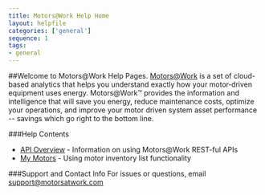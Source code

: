 ```yaml
---
title: Motors@Work Help Home
layout: helpfile
categories: ['general']
sequence: 1
tags:
- general
---
```

##Welcome to Motors@Work Help Pages.
[Motors@Work](https://www.motorsatwork.com) is a set of cloud-based analytics that helps you understand exactly how your motor‐driven equipment uses energy. Motors@Work™  provides  the  information  and  intelligence  that  will  save  you   energy,  reduce  maintenance  costs,  optimize  your  operations,  and  improve  your  motor   driven  system  asset  performance --  savings which  go  right  to  the  bottom  line.  

###Help Contents
* [API Overview](api-overview) - Information on using Motors@Work REST-ful APIs
* [My Motors](my-motors) - Using motor inventory list functionality

###Support and Contact Info
For issues or questions, email <support@motorsatwork.com>
